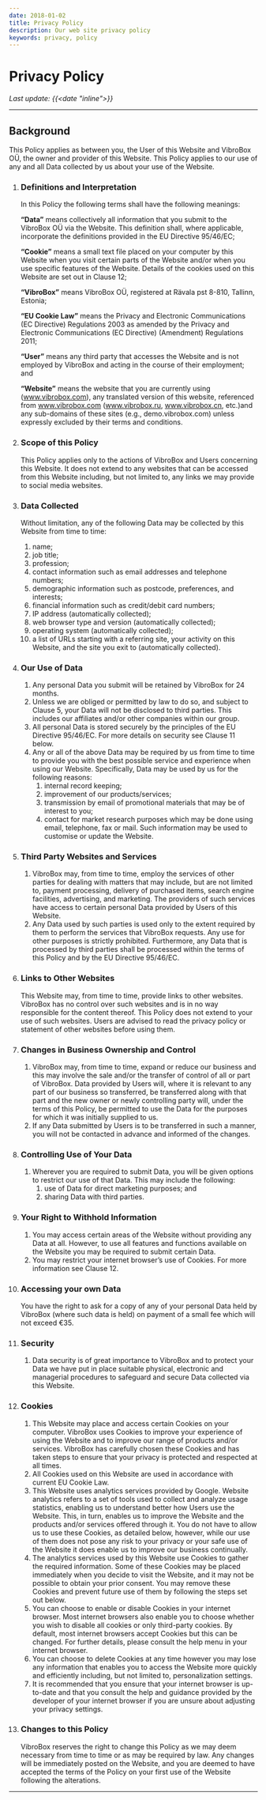 ```yaml
---
date: 2018-01-02
title: Privacy Policy
description: Our web site privacy policy
keywords: privacy, policy
---
```

# Privacy Policy

*Last update: {{<date "inline">}}*

---------------

## Background

This Policy applies as between you, the User of this Website and VibroBox OÜ, the owner
and provider of this Website.
This Policy applies to our use of any and all Data collected by us about your use of the Website.

1. ### Definitions and Interpretation

    In this Policy the following terms shall have the following meanings:

    **“Data”** means collectively all information that you submit to the VibroBox OÜ via the Website.
    This definition shall, where applicable, incorporate the definitions provided in the EU Directive 95/46/EC;

    **“Cookie”** means a small text file placed on your computer by this Website when you visit certain parts of the Website and/or when you use specific features of the Website.
    Details of the cookies used on this Website are set out in Clause 12;

    **“VibroBox”** means VibroBox OÜ, registered at Rävala pst 8-810, Tallinn, Estonia;

    **“EU Cookie Law”** means the Privacy and Electronic Communications (EC Directive) Regulations 2003 as amended by the Privacy and Electronic Communications (EC Directive) (Amendment) Regulations 2011;

    **“User”** means any third party that accesses the Website and is not employed by VibroBox and acting in the course of their employment; and

    **“Website”** means the website that you are currently using (www.vibrobox.com), any translated version of this website, referenced from www.vibrobox.com (www.vibrobox.ru, www.vibrobox.cn, etc.)and any sub-domains of these sites (e.g., demo.vibrobox.com) unless expressly excluded by their terms and conditions.

2. ### Scope of this Policy

    This Policy applies only to the actions of VibroBox and Users concerning this Website.
    It does not extend to any websites that can be accessed from this Website including, but not limited to, any links we may provide to social media websites.

3. ### Data Collected

    Without limitation, any of the following Data may be collected by this Website from time to time:
    1. name;
    2. job title;
    3. profession;
    4. contact information such as email addresses and telephone numbers;
    5. demographic information such as postcode, preferences, and interests;
    6. financial information such as credit/debit card numbers;
    7. IP address (automatically collected);
    8. web browser type and version (automatically collected);
    9. operating system (automatically collected);
    10. a list of URLs starting with a referring site, your activity on this Website, and the site you exit to (automatically collected).

4. ### Our Use of Data

    1. Any personal Data you submit will be retained by VibroBox for 24 months.
    2. Unless we are obliged or permitted by law to do so, and subject to Clause 5, your Data will not be disclosed to third parties.
    This includes our affiliates and/or other companies within our group.
    3. All personal Data is stored securely by the principles of the EU Directive 95/46/EC. For more details on security see Clause 11 below.
    4. Any or all of the above Data may be required by us from time to time to provide you with the best possible service and experience when using our Website.
    Specifically, Data may be used by us for the following reasons:
        1. internal record keeping;
        2. improvement of our products/services;
        3. transmission by email of promotional materials that may be of interest to you;
        4. contact for market research purposes which may be done using email, telephone, fax or mail.
        Such information may be used to customise or update the Website.

5. ### Third Party Websites and Services

    1. VibroBox may, from time to time, employ the services of other parties for dealing with matters that may include, but are not limited to, payment processing, delivery of purchased items, search engine facilities, advertising, and marketing.
    The providers of such services have access to certain personal Data provided by Users of this Website.
    2. Any Data used by such parties is used only to the extent required by them to perform the services that VibroBox requests.
    Any use for other purposes is strictly prohibited.
    Furthermore, any Data that is processed by third parties shall be processed within the terms of this Policy and by the EU Directive 95/46/EC.

6. ### Links to Other Websites

    This Website may, from time to time, provide links to other websites.
    VibroBox has no control over such websites and is in no way responsible for the content thereof.
    This Policy does not extend to your use of such websites.
    Users are advised to read the privacy policy or statement of other websites before using them.

7. ### Changes in Business Ownership and Control

    1. VibroBox may, from time to time, expand or reduce our business and this may involve the sale and/or the transfer of control of all or part of VibroBox.
    Data provided by Users will, where it is relevant to any part of our business so transferred, be transferred along with that part and the new owner or newly controlling party will, under the terms of this Policy, be permitted to use the Data for the purposes for which it was initially supplied to us.
    2. If any Data submitted by Users is to be transferred in such a manner, you will not be contacted in advance and informed of the changes.

8. ### Controlling Use of Your Data

    1. Wherever you are required to submit Data, you will be given options to restrict our use of that Data.
    This may include the following:
        1. use of Data for direct marketing purposes; and
        2. sharing Data with third parties.

9. ### Your Right to Withhold Information

    1. You may access certain areas of the Website without providing any Data at all.
    However, to use all features and functions available on the Website you may be required to submit certain Data.
    2. You may restrict your internet browser’s use of Cookies.
    For more information see Clause 12.

10. ### Accessing your own Data

    You have the right to ask for a copy of any of your personal Data held by VibroBox (where such data is held) on payment of a small fee which will not exceed €35.

11. ### Security

    1. Data security is of great importance to VibroBox and to protect your Data we have put in place suitable physical, electronic and managerial procedures to safeguard and secure Data collected via this Website.

12. ### Cookies

    1. This Website may place and access certain Cookies on your computer.
    VibroBox uses Cookies to improve your experience of using the Website and to improve our range of products and/or services.
    VibroBox has carefully chosen these Cookies and has taken steps to ensure that your privacy is protected and respected at all times.
    2. All Cookies used on this Website are used in accordance with current EU Cookie Law.
    3. This Website uses analytics services provided by Google.
    Website analytics refers to a set of tools used to collect and analyze usage statistics, enabling us to understand better how Users use the Website.
    This, in turn, enables us to improve the Website and the products and/or services offered through it.
    You do not have to allow us to use these Cookies, as detailed below, however, while our use of them does not pose any risk to your privacy or your safe use of the Website it does enable us to improve our business continually.
    4. The analytics services used by this Website use Cookies to gather the required information.
    Some of these Cookies may be placed immediately when you decide to visit the Website, and it may not be possible to obtain your prior consent.
    You may remove these Cookies and prevent future use of them by following the steps set out below.
    5. You can choose to enable or disable Cookies in your internet browser.
    Most internet browsers also enable you to choose whether you wish to disable all cookies or only third-party cookies.
    By default, most internet browsers accept Cookies but this can be changed.
    For further details, please consult the help menu in your internet browser.
    6. You can choose to delete Cookies at any time however you may lose any information that enables you to access the Website more quickly and efficiently including, but not limited to, personalization settings.
    7. It is recommended that you ensure that your internet browser is up-to-date and that you consult the help and guidance provided by the developer of your internet browser if you are unsure about adjusting your privacy settings.

13. ### Changes to this Policy

    VibroBox reserves the right to change this Policy as we may deem necessary from time to time or as may be required by law.
    Any changes will be immediately posted on the Website, and you are deemed to have accepted the terms of the Policy on your first use of the Website following the alterations.

----------
